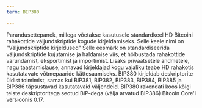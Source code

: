 ```yaml
---
term: BIP380

---
```

Parandusettepanek, millega võetakse kasutusele standardkeel HD Bitcoini rahakottide väljundskriptide kogude kirjeldamiseks. Selle keele nimi on "Väljundskriptide kirjeldused" Selle eesmärk on standardiseerida väljundskriptide kujutamise ja haldamise viis, et hõlbustada rahakottide varundamist, eksportimist ja importimist. Lisaks privaatsetele andmetele, nagu taastamislause, annavad kirjeldajad kogu vajaliku teabe HD rahakotis kasutatavate võtmepaaride kättesaamiseks. BIP380 kirjeldab deskriptorite üldist toimimist, samas kui BIP381, BIP382, BIP383, BIP384, BIP385 ja BIP386 täpsustavad kasutatavaid väljendeid. BIP380 rakendati koos kõigi teiste deskriptoritega seotud BIP-dega (välja arvatud BIP386) Bitcoin Core'i versioonis 0.17.